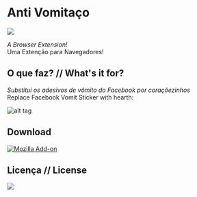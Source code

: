 # Anti Vomitaço
[![](https://img.shields.io/badge/made%20by-m--a--r--c--e--l--o-blue.svg)](http://marcelofabiano.com)

<i>A Browser Extension!</i><br>
Uma Extenção para Navegadores!

## O que faz? // What's it for?

<i>Substitui os adesivos de vômito do Facebook por coraçõezinhos</i><br>
Replace Facebook Vomit Sticker with hearth:

![alt tag](http://i.imgur.com/nYwqJnA.png)

## Download

[![Mozilla Add-on](https://img.shields.io/amo/v/dustman.svg)](https://addons.mozilla.org/en-US/firefox/addon/anti-vômitaço/)

## Licença // License

![](https://img.shields.io/cocoapods/l/AFNetworking.svg)